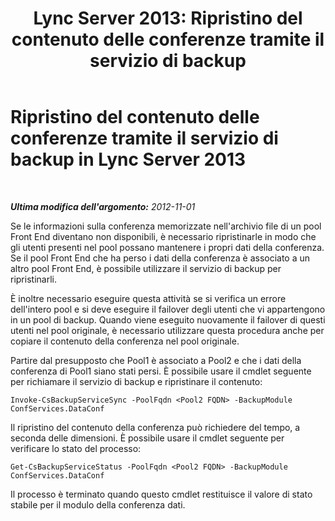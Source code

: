 ﻿---
title: 'Lync Server 2013: Ripristino del contenuto delle conferenze tramite il servizio di backup'
TOCTitle: Ripristino del contenuto delle conferenze tramite il servizio di backup
ms:assetid: 3e0f18ec-7319-4c07-a59b-2938e7787bc9
ms:mtpsurl: https://technet.microsoft.com/it-it/library/JJ688030(v=OCS.15)
ms:contentKeyID: 49887530
ms.date: 08/24/2015
mtps_version: v=OCS.15
ms.translationtype: HT
---

# Ripristino del contenuto delle conferenze tramite il servizio di backup in Lync Server 2013

 

_**Ultima modifica dell'argomento:** 2012-11-01_

Se le informazioni sulla conferenza memorizzate nell'archivio file di un pool Front End diventano non disponibili, è necessario ripristinarle in modo che gli utenti presenti nel pool possano mantenere i propri dati della conferenza. Se il pool Front End che ha perso i dati della conferenza è associato a un altro pool Front End, è possibile utilizzare il servizio di backup per ripristinarli.

È inoltre necessario eseguire questa attività se si verifica un errore dell'intero pool e si deve eseguire il failover degli utenti che vi appartengono in un pool di backup. Quando viene eseguito nuovamente il failover di questi utenti nel pool originale, è necessario utilizzare questa procedura anche per copiare il contenuto della conferenza nel pool originale.

Partire dal presupposto che Pool1 è associato a Pool2 e che i dati della conferenza di Pool1 siano stati persi. È possibile usare il cmdlet seguente per richiamare il servizio di backup e ripristinare il contenuto:

    Invoke-CsBackupServiceSync -PoolFqdn <Pool2 FQDN> -BackupModule ConfServices.DataConf

Il ripristino del contenuto della conferenza può richiedere del tempo, a seconda delle dimensioni. È possibile usare il cmdlet seguente per verificare lo stato del processo:

    Get-CsBackupServiceStatus -PoolFqdn <Pool2 FQDN> -BackupModule ConfServices.DataConf

Il processo è terminato quando questo cmdlet restituisce il valore di stato stabile per il modulo della conferenza dati.

